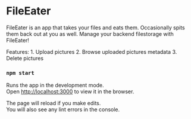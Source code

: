 # FileEater
FileEater is an app that takes your files and eats them. Occasionally spits them back out at you as well. Manage your backend filestorage with FileEater!

Features:
    1. Upload pictures
    2. Browse uploaded pictures metadata
    3. Delete pictures

### `npm start`

Runs the app in the development mode.\
Open [http://localhost:3000](http://localhost:3000) to view it in the browser.

The page will reload if you make edits.\
You will also see any lint errors in the console.
